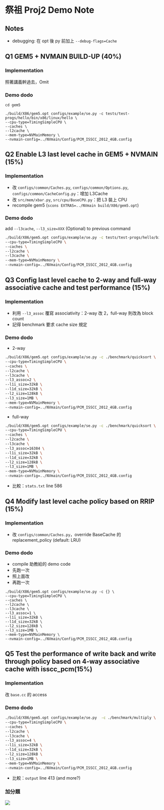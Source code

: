 # 祭祖 Proj2 Demo Note

## Notes
- debugging: 在 opt 後 py 前加上 `--debug-flags=Cache`

## Q1 GEM5 + NVMAIN BUILD-UP (40%)

### Implementation
照著講義幹過去，Omit

### Demo dodo
```SH
cd gem5

./build/X86/gem5.opt configs/example/se.py -c tests/test-progs/hello/bin/x86/linux/hello \
--cpu-type=TimingSimpleCPU \
--caches \
--l2cache \
--mem-type=NVMainMemory \
--nvmain-config=../NVmain/Config/PCM_ISSCC_2012_4GB.config
```



## Q2 Enable L3 last level cache in GEM5 + NVMAIN (15%)

### Implementation
- 改 `configs/common/Caches.py`, `configs/common/Options.py`, `configs/common/CacheConfig.py`：增加 L3Cache
- 改 `src/mem/xbar.py`, `src/cpu/BaseCPU.py`：把 L3 裝上 CPU 
- recompile gem5 (`scons EXTRAS=../NVmain build/X86/gem5.opt`)

### Demo dodo
add `--l3cache`, `--l3_size=XXX` (Optional) to previous command

```sh
./build/X86/gem5.opt configs/example/se.py -c tests/test-progs/hello/bin/x86/linux/hello \
--cpu-type=TimingSimpleCPU \
--caches \
--l2cache \
--l3cache \
--mem-type=NVMainMemory \
--nvmain-config=../NVmain/Config/PCM_ISSCC_2012_4GB.config
```



## Q3 Config last level cache to 2-way and full-way associative cache and test performance (15%)

### Implementation
- 利用 `--l3_assoc` 覆寫 associativity：2-way 改 2，full-way 則改為 block count 
- 記得 benchmark 要求 cache size 規定 

### Demo dodo
- 2-way 
```sh
./build/X86/gem5.opt configs/example/se.py -c ./benchmark/quicksort \
--cpu-type=TimingSimpleCPU \
--caches \
--l2cache \
--l3cache \
--l3_assoc=2 \
--l1i_size=32kB \
--l1d_size=32kB \
--l2_size=128kB \
--l3_size=1MB \
--mem-type=NVMainMemory \
--nvmain-config=../NVmain/Config/PCM_ISSCC_2012_4GB.config
```
- full-way
```sh
./build/X86/gem5.opt configs/example/se.py -c ./benchmark/quicksort \
--cpu-type=TimingSimpleCPU \
--caches \
--l2cache \
--l3cache \
--l3_assoc=16384 \
--l1i_size=32kB \
--l1d_size=32kB \
--l2_size=128kB \
--l3_size=1MB \
--mem-type=NVMainMemory \
--nvmain-config=../NVmain/Config/PCM_ISSCC_2012_4GB.config
```
- 比較：`stats.txt` line 586


## Q4 Modify last level cache policy based on RRIP (15%)
### Implementation
- 改 `configs/common/Caches.py`，override BaseCache 的 replacement_policy (default: LRU)

### Demo dodo
- compile 助教給的 demo code
- 先跑一次
- 照上面改
- 再跑一次

```
./build/X86/gem5.opt configs/example/se.py -c {} \
--cpu-type=TimingSimpleCPU \
--caches \
--l2cache \
--l3cache \
--l3_assoc=1 \
--l1i_size=32kB \
--l1d_size=32kB \
--l2_size=128kB \
--l3_size=1MB \
--mem-type=NVMainMemory \
--nvmain-config=../NVmain/Config/PCM_ISSCC_2012_4GB.config
```


## Q5 Test the performance of write back and write through policy based on 4-way associative cache with isscc_pcm(15%)
### Implementation
改 `base.cc` 的 access

### Demo dodo
```sh
./build/X86/gem5.opt configs/example/se.py  -c ./benchmark/multiply \
--cpu-type=TimingSimpleCPU \
--caches \
--l2cache \
--l3cache \
--l3_assoc=4 \
--l1i_size=32kB \
--l1d_size=32kB \
--l2_size=128kB \
--l3_size=1MB \
--mem-type=NVMainMemory \
--nvmain-config=../NVmain/Config/PCM_ISSCC_2012_4GB.config
```
- 比較：`output` line 413 (and more?)

### 加分題
![](https://i.imgur.com/H9gsGb5.jpg)